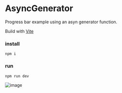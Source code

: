 # AsyncGenerator

Progress bar example using an asyn generator function.

Build with [Vite](https://vitejs.dev/guide/)

### install
```
npm i
```

### run

```
npm run dev
```



![image](https://user-images.githubusercontent.com/28118038/109404257-852afa00-7921-11eb-9fb8-44e60762a9a9.png)



